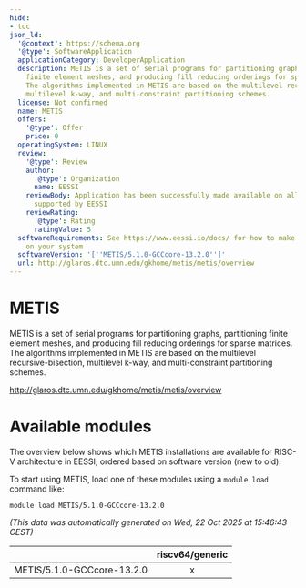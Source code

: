 ```yaml
---
hide:
- toc
json_ld:
  '@context': https://schema.org
  '@type': SoftwareApplication
  applicationCategory: DeveloperApplication
  description: METIS is a set of serial programs for partitioning graphs, partitioning
    finite element meshes, and producing fill reducing orderings for sparse matrices.
    The algorithms implemented in METIS are based on the multilevel recursive-bisection,
    multilevel k-way, and multi-constraint partitioning schemes.
  license: Not confirmed
  name: METIS
  offers:
    '@type': Offer
    price: 0
  operatingSystem: LINUX
  review:
    '@type': Review
    author:
      '@type': Organization
      name: EESSI
    reviewBody: Application has been successfully made available on all architectures
      supported by EESSI
    reviewRating:
      '@type': Rating
      ratingValue: 5
  softwareRequirements: See https://www.eessi.io/docs/ for how to make EESSI available
    on your system
  softwareVersion: '[''METIS/5.1.0-GCCcore-13.2.0'']'
  url: http://glaros.dtc.umn.edu/gkhome/metis/metis/overview
---
```


METIS
=====


METIS is a set of serial programs for partitioning graphs, partitioning finite element meshes, and producing fill reducing orderings for sparse matrices. The algorithms implemented in METIS are based on the multilevel recursive-bisection, multilevel k-way, and multi-constraint partitioning schemes.

http://glaros.dtc.umn.edu/gkhome/metis/metis/overview
# Available modules


The overview below shows which METIS installations are available for RISC-V architecture in EESSI, ordered based on software version (new to old).

To start using METIS, load one of these modules using a `module load` command like:

```shell
module load METIS/5.1.0-GCCcore-13.2.0
```

*(This data was automatically generated on Wed, 22 Oct 2025 at 15:46:43 CEST)*

| |riscv64/generic|
| :---: | :---: |
|METIS/5.1.0-GCCcore-13.2.0|x|
